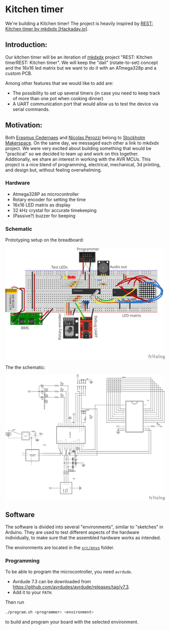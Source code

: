 # Kitchen timer

We're building a Kitchen timer!
The project is heavily inspired by [REST: Kitchen timer by mkdxdx [Hackaday.io]](https://hackaday.io/project/194386-rest-kitchen-timer).

## Introduction:
Our kitchen timer will be an iteration of [mkdxdx](https://hackaday.io/mkdxdx) project "REST: Kitchen timerREST: Kitchen timer". We will keep the "dail" (rotate-to-set) concept and the 16x16 led matrix but we want to do it with an ATmega328p and a custom PCB.

Among other features that we would like to add are:
* The possibility to set up several timers (in case you need to keep track of more than one pot when cooking dinner)
* A UART communication port that would allow us to test the device via serial commands.

## Motivation:
Both [Erasmus Cedernaes](https://github.com/emanuelen5) and [Nicolas Perozzi](https://github.com/nperozzi) belong to [Stockholm Makerspace](https://www.makerspace.se/). On the same day, we messaged each other a link to mkdxdx​ project. We were very excited about building something that would be "practical" so we decided to team up and work on this together. Additionally, we share an interest in working with the AVR MCUs. This project is a nice blend of programming, electrical, mechanical, 3d printing, and design but, without feeling overwhelming.

### Hardware

* Atmega328P as microcontroller
* Rotary encoder for setting the time
* 16x16 LED matrix as display
* 32 kHz crystal for accurate timekeeping
* (Passive?) buzzer for beeping

### Schematic

Prototyping setup on the breadboard:

![Breadboard setup](./fritzing/schema_bb.svg)

The the schematic:

![Schematic](./fritzing/schema_schem.svg)

## Software

The software is divided into several "environments", similar to "sketches" in Arduino. They are used to test different aspects of the hardware individually, to make sure that the assembled hardware works as intended.

The environments are located in the [`src/envs`](./src/envs/) folder.

### Programming

To be able to program the microcontroller, you need `avrdude`.

* Avrdude 7.3 can be downloaded from <https://github.com/avrdudes/avrdude/releases/tag/v7.3>.
* Add it to your `PATH`.

Then run

```bash
./program.sh <programmer> <environment>
```

to build and program your board with the selected environment.

